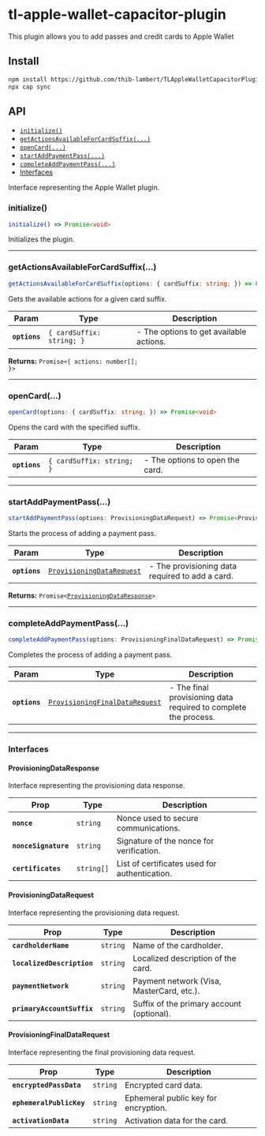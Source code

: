 # tl-apple-wallet-capacitor-plugin

This plugin allows you to add passes and credit cards to Apple Wallet

## Install

```bash
npm install https://github.com/thib-lambert/TLAppleWalletCapacitorPlugin
npx cap sync
```

## API

<docgen-index>

* [`initialize()`](#initialize)
* [`getActionsAvailableForCardSuffix(...)`](#getactionsavailableforcardsuffix)
* [`openCard(...)`](#opencard)
* [`startAddPaymentPass(...)`](#startaddpaymentpass)
* [`completeAddPaymentPass(...)`](#completeaddpaymentpass)
* [Interfaces](#interfaces)

</docgen-index>

<docgen-api>
<!--Update the source file JSDoc comments and rerun docgen to update the docs below-->

Interface representing the Apple Wallet plugin.

### initialize()

```typescript
initialize() => Promise<void>
```

Initializes the plugin.

--------------------


### getActionsAvailableForCardSuffix(...)

```typescript
getActionsAvailableForCardSuffix(options: { cardSuffix: string; }) => Promise<{ actions: number[]; }>
```

Gets the available actions for a given card suffix.

| Param         | Type                                 | Description                             |
| ------------- | ------------------------------------ | --------------------------------------- |
| **`options`** | <code>{ cardSuffix: string; }</code> | - The options to get available actions. |

**Returns:** <code>Promise&lt;{ actions: number[]; }&gt;</code>

--------------------


### openCard(...)

```typescript
openCard(options: { cardSuffix: string; }) => Promise<void>
```

Opens the card with the specified suffix.

| Param         | Type                                 | Description                     |
| ------------- | ------------------------------------ | ------------------------------- |
| **`options`** | <code>{ cardSuffix: string; }</code> | - The options to open the card. |

--------------------


### startAddPaymentPass(...)

```typescript
startAddPaymentPass(options: ProvisioningDataRequest) => Promise<ProvisioningDataResponse>
```

Starts the process of adding a payment pass.

| Param         | Type                                                                        | Description                                     |
| ------------- | --------------------------------------------------------------------------- | ----------------------------------------------- |
| **`options`** | <code><a href="#provisioningdatarequest">ProvisioningDataRequest</a></code> | - The provisioning data required to add a card. |

**Returns:** <code>Promise&lt;<a href="#provisioningdataresponse">ProvisioningDataResponse</a>&gt;</code>

--------------------


### completeAddPaymentPass(...)

```typescript
completeAddPaymentPass(options: ProvisioningFinalDataRequest) => Promise<void>
```

Completes the process of adding a payment pass.

| Param         | Type                                                                                  | Description                                                     |
| ------------- | ------------------------------------------------------------------------------------- | --------------------------------------------------------------- |
| **`options`** | <code><a href="#provisioningfinaldatarequest">ProvisioningFinalDataRequest</a></code> | - The final provisioning data required to complete the process. |

--------------------


### Interfaces


#### ProvisioningDataResponse

Interface representing the provisioning data response.

| Prop                 | Type                  | Description                                   |
| -------------------- | --------------------- | --------------------------------------------- |
| **`nonce`**          | <code>string</code>   | Nonce used to secure communications.          |
| **`nonceSignature`** | <code>string</code>   | Signature of the nonce for verification.      |
| **`certificates`**   | <code>string[]</code> | List of certificates used for authentication. |


#### ProvisioningDataRequest

Interface representing the provisioning data request.

| Prop                       | Type                | Description                               |
| -------------------------- | ------------------- | ----------------------------------------- |
| **`cardholderName`**       | <code>string</code> | Name of the cardholder.                   |
| **`localizedDescription`** | <code>string</code> | Localized description of the card.        |
| **`paymentNetwork`**       | <code>string</code> | Payment network (Visa, MasterCard, etc.). |
| **`primaryAccountSuffix`** | <code>string</code> | Suffix of the primary account (optional). |


#### ProvisioningFinalDataRequest

Interface representing the final provisioning data request.

| Prop                     | Type                | Description                          |
| ------------------------ | ------------------- | ------------------------------------ |
| **`encryptedPassData`**  | <code>string</code> | Encrypted card data.                 |
| **`ephemeralPublicKey`** | <code>string</code> | Ephemeral public key for encryption. |
| **`activationData`**     | <code>string</code> | Activation data for the card.        |

</docgen-api>
